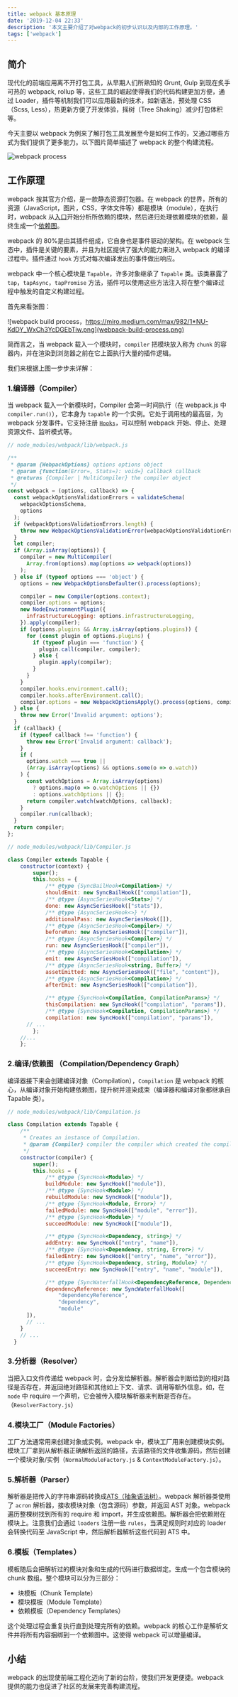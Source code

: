```yaml
---
title: webpack 基本原理
date: '2019-12-04 22:33'
description: '本文主要介绍了对webpack的初步认识以及内部的工作原理。'
tags: ['webpack']
---
```


## 简介

现代化的前端应用离不开打包工具，从早期人们所熟知的 Grunt, Gulp 到现在炙手可热的 webpack, rollup 等，这些工具的崛起使得我们的代码构建更加方便，通过 Loader，插件等机制我们可以应用最新的技术，如新语法，预处理 CSS（Scss, Less），热更新方便了开发体验，摇树（Tree Shaking）减少打包体积等。

今天主要以 webpack 为例来了解打包工具发展至今是如何工作的，又通过哪些方式为我们提供了更多能力。以下图片简单描述了 webpack 的整个构建流程。

![webpack process](webpack-process.jpg)

## 工作原理

webpack 按其官方介绍，是一款静态资源打包器。在 webpack 的世界，所有的资源（JavaScript，图片，CSS，字体文件等）都是模块（module），在执行时，webpack 从[入口](https://webpack.js.org/concepts/entry-points/)开始分析所依赖的模块，然后递归处理依赖模块的依赖，最终生成一个[依赖图](https://webpack.js.org/concepts/dependency-graph/)。

webpack 的 80%是由其插件组成，它自身也是事件驱动的架构。在 webpack 生态中，插件是关键的要素，并且为社区提供了强大的能力来进入 webpack 的编译过程中。插件通过 `hook` 方式对每次编译发出的事件做出响应。

webpack 中一个核心模块是 `Tapable`，许多对象继承了 `Tapable` 类。该类暴露了 `tap`，`tapAsync`，`tapPromise` 方法，插件可以使用这些方法注入将在整个编译过程中触发的自定义构建过程。

首先来看张图：

![webpack build process，https://miro.medium.com/max/982/1*NU-KdDY_WxCh3YcDGEbTiw.png](webpack-build-process.png)

简而言之，当 webpack 载入一个模块时，`compiler` 把模块放入称为 `chunk` 的容器内，并在渲染到浏览器之前在它上面执行大量的插件逻辑。

我们来根据上图一步步来详解：

### 1.编译器（Compiler）

当 webpack 载入一个新模块时，Compiler 会第一时间执行（在 webpack.js 中 `compiler.run()`），它本身为 `tapable` 的一个实例。它处于调用栈的最高层，为 webpack 分发事件。它支持注册 [`Hooks`](https://webpack.js.org/api/compiler-hooks)，可以控制 webpack 开始、停止、处理资源文件、监听模式等。

```javascript
// node_modules/webpack/lib/webpack.js

/**
 * @param {WebpackOptions} options options object
 * @param {function(Error=, Stats=): void=} callback callback
 * @returns {Compiler | MultiCompiler} the compiler object
 */
const webpack = (options, callback) => {
  const webpackOptionsValidationErrors = validateSchema(
    webpackOptionsSchema,
    options
  );
  if (webpackOptionsValidationErrors.length) {
    throw new WebpackOptionsValidationError(webpackOptionsValidationErrors);
  }
  let compiler;
  if (Array.isArray(options)) {
    compiler = new MultiCompiler(
      Array.from(options).map(options => webpack(options))
    );
  } else if (typeof options === 'object') {
    options = new WebpackOptionsDefaulter().process(options);

    compiler = new Compiler(options.context);
    compiler.options = options;
    new NodeEnvironmentPlugin({
      infrastructureLogging: options.infrastructureLogging,
    }).apply(compiler);
    if (options.plugins && Array.isArray(options.plugins)) {
      for (const plugin of options.plugins) {
        if (typeof plugin === 'function') {
          plugin.call(compiler, compiler);
        } else {
          plugin.apply(compiler);
        }
      }
    }
    compiler.hooks.environment.call();
    compiler.hooks.afterEnvironment.call();
    compiler.options = new WebpackOptionsApply().process(options, compiler);
  } else {
    throw new Error('Invalid argument: options');
  }
  if (callback) {
    if (typeof callback !== 'function') {
      throw new Error('Invalid argument: callback');
    }
    if (
      options.watch === true ||
      (Array.isArray(options) && options.some(o => o.watch))
    ) {
      const watchOptions = Array.isArray(options)
        ? options.map(o => o.watchOptions || {})
        : options.watchOptions || {};
      return compiler.watch(watchOptions, callback);
    }
    compiler.run(callback);
  }
  return compiler;
};
```

```javascript
// node_modules/webpack/lib/Compiler.js

class Compiler extends Tapable {
	constructor(context) {
		super();
		this.hooks = {
			/** @type {SyncBailHook<Compilation>} */
			shouldEmit: new SyncBailHook(["compilation"]),
			/** @type {AsyncSeriesHook<Stats>} */
			done: new AsyncSeriesHook(["stats"]),
			/** @type {AsyncSeriesHook<>} */
			additionalPass: new AsyncSeriesHook([]),
			/** @type {AsyncSeriesHook<Compiler>} */
			beforeRun: new AsyncSeriesHook(["compiler"]),
			/** @type {AsyncSeriesHook<Compiler>} */
			run: new AsyncSeriesHook(["compiler"]),
			/** @type {AsyncSeriesHook<Compilation>} */
			emit: new AsyncSeriesHook(["compilation"]),
			/** @type {AsyncSeriesHook<string, Buffer>} */
			assetEmitted: new AsyncSeriesHook(["file", "content"]),
			/** @type {AsyncSeriesHook<Compilation>} */
			afterEmit: new AsyncSeriesHook(["compilation"]),

			/** @type {SyncHook<Compilation, CompilationParams>} */
			thisCompilation: new SyncHook(["compilation", "params"]),
			/** @type {SyncHook<Compilation, CompilationParams>} */
			compilation: new SyncHook(["compilation", "params"]),
      // ...
		};
    //...
	};
```

### 2.编译/依赖图 （Compilation/Dependency Graph）

编译器接下来会创建编译对象（Compilation），`Compilation` 是 webpack 的核心，从编译对象开始构建依赖图，提升树并渲染成束（编译器和编译对象都继承自 Tapable 类）。

```javascript
// node_modules/webpack/lib/Compilation.js

class Compilation extends Tapable {
	/**
	 * Creates an instance of Compilation.
	 * @param {Compiler} compiler the compiler which created the compilation
	 */
	constructor(compiler) {
		super();
		this.hooks = {
			/** @type {SyncHook<Module>} */
			buildModule: new SyncHook(["module"]),
			/** @type {SyncHook<Module>} */
			rebuildModule: new SyncHook(["module"]),
			/** @type {SyncHook<Module, Error>} */
			failedModule: new SyncHook(["module", "error"]),
			/** @type {SyncHook<Module>} */
			succeedModule: new SyncHook(["module"]),

			/** @type {SyncHook<Dependency, string>} */
			addEntry: new SyncHook(["entry", "name"]),
			/** @type {SyncHook<Dependency, string, Error>} */
			failedEntry: new SyncHook(["entry", "name", "error"]),
			/** @type {SyncHook<Dependency, string, Module>} */
			succeedEntry: new SyncHook(["entry", "name", "module"]),

			/** @type {SyncWaterfallHook<DependencyReference, Dependency, Module>} */
			dependencyReference: new SyncWaterfallHook([
				"dependencyReference",
				"dependency",
				"module"
      ]),
      // ...
    }
    // ...
  }
```

### 3.分析器（Resolver）

当把入口文件传递给 webpack 时，会分发给解析器。解析器会判断给到的相对路径是否存在，并返回绝对路径和其他如上下文、请求、调用等额外信息。如，在 `node` 中 require 一个声明，它会被传入模块解析器来判断是否存在。（`ResolverFactory.js`）

### 4.模块工厂（Module Factories）

工厂方法通常用来创建对象或实例。webpack 中，模块工厂用来创建模块实例。模块工厂拿到从解析器正确解析返回的路径，去该路径的文件收集源码，然后创建一个模块对象/实例（`NormalModuleFactory.js` & `ContextModuleFactory.js`）。

### 5.解析器（Parser）

解析器是把传入的字符串源码转换成[ATS（抽象语法树）](https://astexplorer.net/)。webpack 解析器类使用了 `acron` 解析器，接收模块对象（包含源码）参数，并返回 AST 对象。webpack 遍历整棵树找到所有的 require 和 import，并生成依赖图。解析器会把依赖附在模块上。注意我们会通过 `loaders` 注册一些 `rules`，当满足规则时对应的 loader 会转换代码至 JavaScript 中，然后解析器解析这些代码到 ATS 中。

### 6.模板（Templates ）

模板随后会把解析过的模块对象和生成的代码进行数据绑定。生成一个包含模块的 chunk 数组。整个模块可以分为三部分：

- 块模板（Chunk Template）
- 模块模板（Module Template）
- 依赖模板（Dependency Templates）

这个处理过程会重复执行直到处理完所有的依赖。webpack 的核心工作是解析文件并将所有内容捆绑到一个依赖图中。这使得 webpack 可以增量编译。

## 小结

webpack 的出现使前端工程化迈向了新的台阶，使我们开发更便捷。webpack 提供的能力也促进了社区的发展来完善构建流程。
